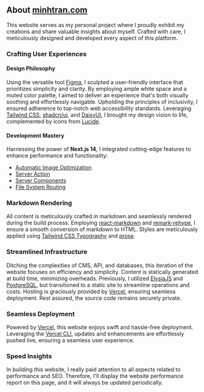 ## About <u>minhtran.com</u>

This website serves as my personal project where I proudly exhibit my creations and share valuable insights about myself. Crafted with care, I meticulously designed and developed every aspect of this platform.

### Crafting User Experiences

#### Design Philosophy

Using the versatile tool [Figma](https://www.figma.com/), I sculpted a user-friendly interface that prioritizes simplicity and clarity. By employing ample white space and a muted color palette, I aimed to deliver an experience that's both visually soothing and effortlessly navigable. Upholding the principles of inclusivity, I ensured adherence to top-notch web accessibility standards. Leveraging [Tailwind CSS](https://tailwindcss.com/), [shadcn/ui](https://ui.shadcn.com), and [DaisyUI](https://daisyui.com/), I brought my design vision to life, complemented by icons from [Lucide](https://lucide.dev).

#### Development Mastery

Harnessing the power of **Next.js 14**, I integrated cutting-edge features to enhance performance and functionality:

- [Automatic Image Optimization](https://nextjs.org/docs/basic-features/image-optimization)
- [Server Action](https://nextjs.org/docs/basic-features/server-action)
- [Server Components](https://nextjs.org/docs/advanced-features/server-components)
- [File System Routing](https://nextjs.org/docs/basic-features/pages)

### Markdown Rendering

All content is meticulously crafted in markdown and seamlessly rendered during the build process. Employing [react-markdown](https://github.com/remarkjs/react-markdown) and [remark-rehype](https://github.com/remarkjs/remark-rehype), I ensure a smooth conversion of markdown to HTML. Styles are meticulously applied using [Tailwind CSS Typography](https://github.com/tailwindlabs/tailwindcss-typography) and [prose](https://tailwindcss.com/docs/prose).

### Streamlined Infrastructure

Ditching the complexities of CMS, API, and databases, this iteration of the website focuses on efficiency and simplicity. Content is statically generated at build time, minimizing overheads. Previously, I utilized [ElysiaJS](https://elysiajs.com/) and [PostgreSQL](https://www.postgresql.org/), but transitioned to a static site to streamline operations and costs. Hosting is graciously provided by [Vercel](https://vercel.com/), ensuring seamless deployment. Rest assured, the source code remains securely private.

### Seamless Deployment

Powered by [Vercel](https://vercel.com/), this website enjoys swift and hassle-free deployment. Leveraging the [Vercel CLI](https://vercel.com/download), updates and enhancements are effortlessly pushed live, ensuring a seamless user experience.

### Speed Insights

In building this website, I really paid attention to all aspects related to performance and SEO. Therefore, I'll display the website performance report on this page, and it will always be updated periodically.

